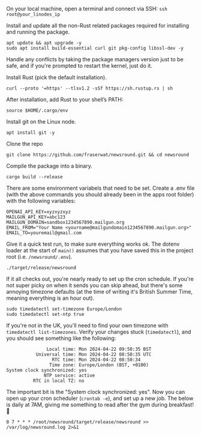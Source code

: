 On your local machine, open a terminal and connect via SSH:
`ssh root@your_linodes_ip`

Install and update all the non-Rust related packages required for installing and running the package.

```
apt update && apt upgrade -y
sudo apt install build-essential curl git pkg-config libssl-dev -y
```

Handle any conflicts by taking the package managers version just to be safe, and if you're prompted to restart the kernel, just do it.

Install Rust (pick the default installation).

`curl --proto '=https' --tlsv1.2 -sSf https://sh.rustup.rs | sh`

After installation, add Rust to your shell’s PATH:

`source $HOME/.cargo/env`

Install git on the Linux node.

`apt install git -y`

Clone the repo

`git clone https://github.com/fraserwat/newsround.git && cd newsround`

Compile the package into a binary.

`cargo build --release`

There are some environment variabels that need to be set. Create a .env file (with the above commands you should already been in the apps root folder) with the following variables:

```
OPENAI_API_KEY=xyzxyzxyz
MAILGUN_API_KEY=abc123
MAILGUN_DOMAIN=sandbox1234567890.mailgun.org
EMAIL_FROM="Your Name <yourname@mailgundomain1234567890.mailgun.org>"
EMAIL_TO=youremail@gmail.com
```

Give it a quick test run, to make sure everything works ok. The dotenv loader at the start of `main()` assumes that you have saved this in the project root (i.e. `/newsround/.env`).

`./target/release/newsround`

If it all checks out, you're nearly ready to set up the cron schedule. If you're not super picky on when it sends you can skip ahead, but there's some annoying timezone defaults (at the time of writing it's British Summer Time, meaning everything is an hour out).

```
sudo timedatectl set-timezone Europe/London
sudo timedatectl set-ntp true
```

If you're not in the UK, you'll need to find your own timezone with `timedatectl list-timezones`. Verify your changes stuck (`timedatectl`), and you should see something like the following:

```
               Local time: Mon 2024-04-22 09:50:35 BST
           Universal time: Mon 2024-04-22 08:50:35 UTC
                 RTC time: Mon 2024-04-22 08:50:34
                Time zone: Europe/London (BST, +0100)
System clock synchronized: yes
              NTP service: active
          RTC in local TZ: no
```

The important bit is the "System clock synchronized: yes". Now you can open up your cron scheduler (`crontab -e`), and set up a new job. The below is daily at 7AM, giving me something to read after the gym during breakfast! 🙂

```
0 7 * * * /root/newsround/target/release/newsround >> /var/log/newsround.log 2>&1
```

